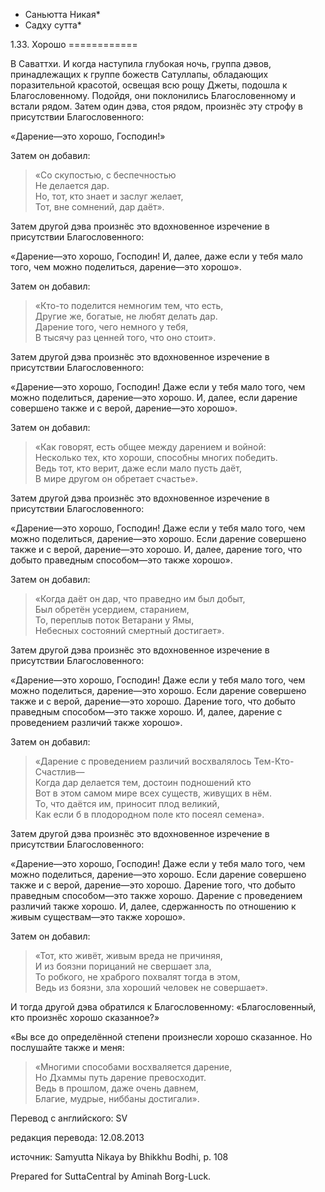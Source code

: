 * Саньютта Никая*
* Садху сутта*

1\.33\. Хорошо
\=\=\=\=\=\=\=\=\=\=\=\=

В Саваттхи\. И когда наступила глубокая ночь, группа дэвов, принадлежащих к группе божеств Сатуллапы, обладающих поразительной красотой, освещая всю рощу Джеты, подошла к Благословенному\. Подойдя, они поклонились Благословенному и встали рядом\. Затем один дэва, стоя рядом, произнёс эту строфу в присутствии Благословенного:

«Дарение—это хорошо, Господин\!»

Затем он добавил:

> «Со скупостью, с беспечностью  
> Не делается дар\.  
> Но, тот, кто знает и заслуг желает,  
> Тот, вне сомнений, дар даёт»\.

Затем другой дэва произнёс это вдохновенное изречение в присутствии Благословенного:

«Дарение—это хорошо, Господин\! И, далее, даже если у тебя мало того, чем можно поделиться, дарение—это хорошо»\.

Затем он добавил:

> «Кто\-то поделится немногим тем, что есть,  
> Другие же, богатые, не любят делать дар\.  
> Дарение того, чего немного у тебя,  
> В тысячу раз ценней того, что оно стоит»\.

Затем другой дэва произнёс это вдохновенное изречение в присутствии Благословенного:

«Дарение—это хорошо, Господин\! Даже если у тебя мало того, чем можно поделиться, дарение—это хорошо\. И, далее, если дарение совершено также и с верой, дарение—это хорошо»\.

Затем он добавил:

> «Как говорят, есть общее между дарением и войной:  
> Несколько тех, кто хороши, способны многих победить\.  
> Ведь тот, кто верит, даже если мало пусть даёт,  
> В мире другом он обретает счастье»\.

Затем другой дэва произнёс это вдохновенное изречение в присутствии Благословенного:

«Дарение—это хорошо, Господин\! Даже если у тебя мало того, чем можно поделиться, дарение—это хорошо\. Если дарение совершено также и с верой, дарение—это хорошо\. И, далее, дарение того, что добыто праведным способом—это также хорошо»\.

Затем он добавил:

> «Когда даёт он дар, что праведно им был добыт,  
> Был обретён усердием, старанием,  
> То, переплыв поток Ветарани у Ямы,  
> Небесных состояний смертный достигает»\.

Затем другой дэва произнёс это вдохновенное изречение в присутствии Благословенного:

«Дарение—это хорошо, Господин\! Даже если у тебя мало того, чем можно поделиться, дарение—это хорошо\. Если дарение совершено также и с верой, дарение—это хорошо\. Дарение того, что добыто праведным способом—это также хорошо\. И, далее, дарение с проведением различий также хорошо»\.

Затем он добавил:

> «Дарение с проведением различий восхвалялось Тем\-Кто\-Счастлив—  
> Когда дар делается тем, достоин подношений кто  
> Вот в этом самом мире всех существ, живущих в нём\.  
> То, что даётся им, приносит плод великий,  
> Как если б в плодородном поле кто посеял семена»\.

Затем другой дэва произнёс это вдохновенное изречение в присутствии Благословенного:

«Дарение—это хорошо, Господин\! Даже если у тебя мало того, чем можно поделиться, дарение—это хорошо\. Если дарение совершено также и с верой, дарение—это хорошо\. Дарение того, что добыто праведным способом—это также хорошо\. Дарение с проведением различий также хорошо\. И, далее, сдержанность по отношению к живым существам—это также хорошо»\.

Затем он добавил:

> «Тот, кто живёт, живым вреда не причиняя,  
> И из боязни порицаний не свершает зла,  
> То робкого, не храброго похвалят тогда в этом,  
> Ведь из боязни, зла хороший человек не совершает»\.

И тогда другой дэва обратился к Благословенному: «Благословенный, кто произнёс хорошо сказанное?»

«Вы все до определённой степени произнесли хорошо сказанное\. Но послушайте также и меня:

> «Многими способами восхваляется дарение,  
> Но Дхаммы путь дарение превосходит\.  
> Ведь в прошлом, даже очень давнем,  
> Благие, мудрые, ниббаны достигали»\.

Перевод с английского: SV

редакция перевода: 12\.08\.2013

источник: Samyutta Nikaya by Bhikkhu Bodhi, p\. 108

Prepared for SuttaCentral by Aminah Borg\-Luck\.